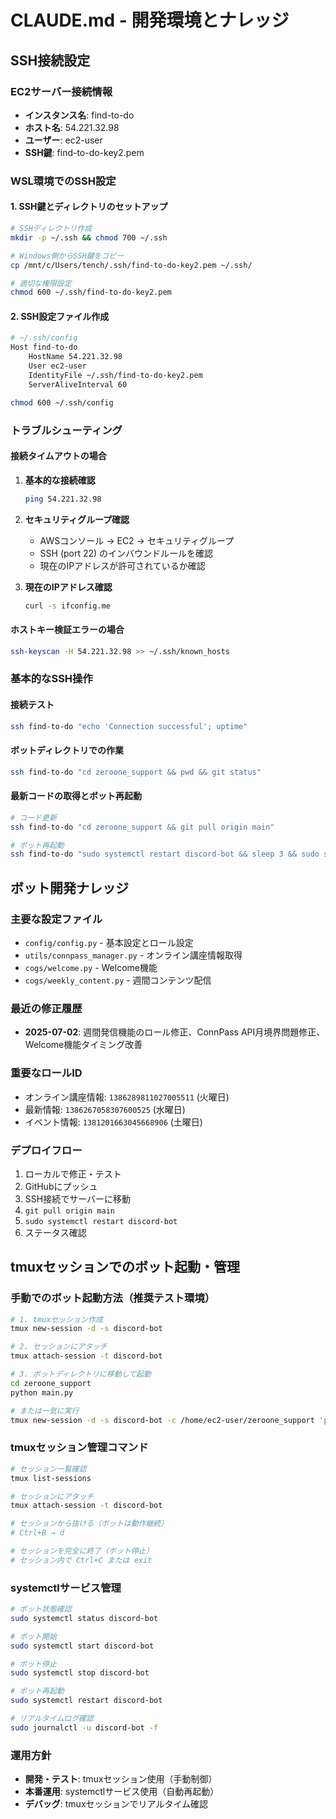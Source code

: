 # CLAUDE.md - 開発環境とナレッジ

## SSH接続設定

### EC2サーバー接続情報
- **インスタンス名**: find-to-do
- **ホスト名**: 54.221.32.98
- **ユーザー**: ec2-user
- **SSH鍵**: find-to-do-key2.pem

### WSL環境でのSSH設定

#### 1. SSH鍵とディレクトリのセットアップ
```bash
# SSHディレクトリ作成
mkdir -p ~/.ssh && chmod 700 ~/.ssh

# Windows側からSSH鍵をコピー
cp /mnt/c/Users/tench/.ssh/find-to-do-key2.pem ~/.ssh/

# 適切な権限設定
chmod 600 ~/.ssh/find-to-do-key2.pem
```

#### 2. SSH設定ファイル作成
```bash
# ~/.ssh/config
Host find-to-do
    HostName 54.221.32.98
    User ec2-user
    IdentityFile ~/.ssh/find-to-do-key2.pem
    ServerAliveInterval 60
```

```bash
chmod 600 ~/.ssh/config
```

### トラブルシューティング

#### 接続タイムアウトの場合
1. **基本的な接続確認**
   ```bash
   ping 54.221.32.98
   ```

2. **セキュリティグループ確認**
   - AWSコンソール → EC2 → セキュリティグループ
   - SSH (port 22) のインバウンドルールを確認
   - 現在のIPアドレスが許可されているか確認
   
3. **現在のIPアドレス確認**
   ```bash
   curl -s ifconfig.me
   ```

#### ホストキー検証エラーの場合
```bash
ssh-keyscan -H 54.221.32.98 >> ~/.ssh/known_hosts
```

### 基本的なSSH操作

#### 接続テスト
```bash
ssh find-to-do "echo 'Connection successful'; uptime"
```

#### ボットディレクトリでの作業
```bash
ssh find-to-do "cd zeroone_support && pwd && git status"
```

#### 最新コードの取得とボット再起動
```bash
# コード更新
ssh find-to-do "cd zeroone_support && git pull origin main"

# ボット再起動
ssh find-to-do "sudo systemctl restart discord-bot && sleep 3 && sudo systemctl status discord-bot"
```

## ボット開発ナレッジ

### 主要な設定ファイル
- `config/config.py` - 基本設定とロール設定
- `utils/connpass_manager.py` - オンライン講座情報取得
- `cogs/welcome.py` - Welcome機能
- `cogs/weekly_content.py` - 週間コンテンツ配信

### 最近の修正履歴
- **2025-07-02**: 週間発信機能のロール修正、ConnPass API月境界問題修正、Welcome機能タイミング改善

### 重要なロールID
- オンライン講座情報: `1386289811027005511` (火曜日)
- 最新情報: `1386267058307600525` (水曜日)
- イベント情報: `1381201663045668906` (土曜日)

### デプロイフロー
1. ローカルで修正・テスト
2. GitHubにプッシュ
3. SSH接続でサーバーに移動
4. `git pull origin main`
5. `sudo systemctl restart discord-bot`
6. ステータス確認

## tmuxセッションでのボット起動・管理

### 手動でのボット起動方法（推奨テスト環境）
```bash
# 1. tmuxセッション作成
tmux new-session -d -s discord-bot

# 2. セッションにアタッチ
tmux attach-session -t discord-bot

# 3. ボットディレクトリに移動して起動
cd zeroone_support
python main.py

# または一気に実行
tmux new-session -d -s discord-bot -c /home/ec2-user/zeroone_support 'python main.py'
```

### tmuxセッション管理コマンド
```bash
# セッション一覧確認
tmux list-sessions

# セッションにアタッチ
tmux attach-session -t discord-bot

# セッションから抜ける（ボットは動作継続）
# Ctrl+B → d

# セッションを完全に終了（ボット停止）
# セッション内で Ctrl+C または exit
```

### systemctlサービス管理
```bash
# ボット状態確認
sudo systemctl status discord-bot

# ボット開始
sudo systemctl start discord-bot

# ボット停止
sudo systemctl stop discord-bot

# ボット再起動
sudo systemctl restart discord-bot

# リアルタイムログ確認
sudo journalctl -u discord-bot -f
```

### 運用方針
- **開発・テスト**: tmuxセッション使用（手動制御）
- **本番運用**: systemctlサービス使用（自動再起動）
- **デバッグ**: tmuxセッションでリアルタイム確認